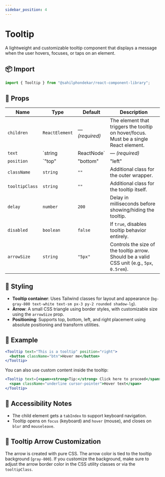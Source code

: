 ```yaml
---
sidebar_position: 4
---
```


# Tooltip

A lightweight and customizable tooltip component that displays a message when the user hovers, focuses, or taps on an element.

## 📦 Import

```js
import { Tooltip } from "@sahilphondekar/react-component-library";
```

## 🧱 Props

| Name            | Type                                   | Default   | Description |
|-----------------|----------------------------------------|-----------|-------------|
| `children`      | `ReactElement`                         | — *(required)* | The element that triggers the tooltip on hover/focus. Must be a single React element. |
| `text`          | `string | ReactNode`                   | — *(required)* | The content of the tooltip. Can be a string or any valid React node. |
| `position`      | `"top" | "bottom" | "left" | "right"` | `"top"`    | Tooltip position relative to the child element. |
| `className`     | `string`                               | `""`       | Additional class for the outer wrapper. |
| `tooltipClass`  | `string`                               | `""`       | Additional class for the tooltip itself. |
| `delay`         | `number`                               | `200`      | Delay in milliseconds before showing/hiding the tooltip. |
| `disabled`      | `boolean`                              | `false`    | If `true`, disables tooltip behavior entirely. |
| `arrowSize`     | `string`                               | `"5px"`    | Controls the size of the tooltip arrow. Should be a valid CSS unit (e.g., `5px`, `0.5rem`). |

## 🎨 Styling

- **Tooltip container**: Uses Tailwind classes for layout and appearance (`bg-gray-800 text-white text-sm px-3 py-2 rounded shadow-lg`).
- **Arrow**: A small CSS triangle using border styles, with customizable size using the `arrowSize` prop.
- **Positioning**: Supports top, bottom, left, and right placement using absolute positioning and transform utilities.

## 🧪 Example

```jsx
<Tooltip text="This is a tooltip" position="right">
  <button className="btn">Hover me</button>
</Tooltip>
```

You can also use custom content inside the tooltip:

```jsx
<Tooltip text={<span><strong>Tip:</strong> Click here to proceed</span>}>
  <span className="underline cursor-pointer">Hover text</span>
</Tooltip>
```

## 🧠 Accessibility Notes

- The child element gets a `tabIndex` to support keyboard navigation.
- Tooltip opens on `focus` (keyboard) and `hover` (mouse), and closes on `blur` and `mouseleave`.

## 🧩 Tooltip Arrow Customization

The arrow is created with pure CSS. The arrow color is tied to the tooltip background (`gray-800`). If you customize the background, make sure to adjust the arrow border color in the CSS utility classes or via the `tooltipClass`.
